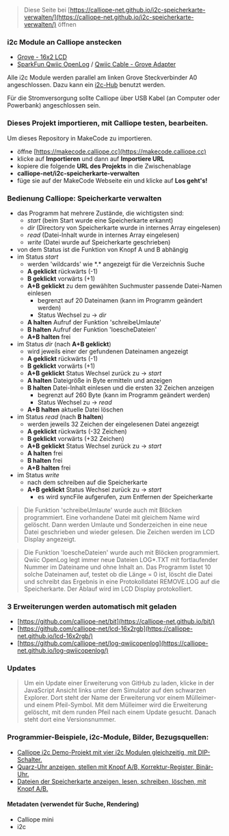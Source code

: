 
> Diese Seite bei [https://calliope-net.github.io/i2c-speicherkarte-verwalten/](https://calliope-net.github.io/i2c-speicherkarte-verwalten/) öffnen

### i2c Module an Calliope anstecken

* [Grove - 16x2 LCD](https://wiki.seeedstudio.com/Grove-16x2_LCD_Series/)
* [SparkFun Qwiic OpenLog](https://www.sparkfun.com/products/15164) / [Qwiic Cable - Grove Adapter](https://www.sparkfun.com/products/15109)

Alle i2c Module werden parallel am linken Grove Steckverbinder A0 angeschlossen. 
Dazu kann ein [i2c-Hub](https://wiki.seeedstudio.com/Grove-I2C-Hub-6Port/) benutzt werden.

Für die Stromversorgung sollte Calliope über USB Kabel (an Computer oder Powerbank) angeschlossen sein.

### Dieses Projekt importieren, mit Calliope testen, bearbeiten.

Um dieses Repository in MakeCode zu importieren.

* öffne [https://makecode.calliope.cc](https://makecode.calliope.cc)
* klicke auf **Importieren** und dann auf **Importiere URL**
* kopiere die folgende **URL des Projekts** in die Zwischenablage
* **calliope-net/i2c-speicherkarte-verwalten**
* füge sie auf der MakeCode Webseite ein und klicke auf **Los geht's!**

### Bedienung Calliope: Speicherkarte verwalten

* das Programm hat mehrere Zustände, die wichtigsten sind:
  * *start* (beim Start wurde eine Speicherkarte erkannt)
  * *dir*   (Directory von Speicherkarte wurde in internes Array eingelesen)
  * *read*  (Datei-Inhalt wurde in internes Array eingelesen)
  * *write* (Datei wurde auf Speicherkarte geschrieben)
* von dem Status ist die Funktion von Knopf A und B abhängig
* im Status *start* 
  * werden 'wildcards' wie \*.* angezeigt für die Verzeichnis Suche
  * **A geklickt** rückwärts (-1)
  * **B geklickt** vorwärts (+1)
  * **A+B geklickt** zu dem gewählten Suchmuster passende Datei-Namen einlesen
    * begrenzt auf 20 Dateinamen (kann im Programm geändert werden)
    * Status Wechsel zu → *dir*
  * **A halten** Aufruf der Funktion 'schreibeUmlaute'
  * **B halten** Aufruf der Funktion 'loescheDateien'
  * **A+B halten** frei
* im Status *dir* (nach **A+B geklickt**)
  * wird jeweils einer der gefundenen Dateinamen angezeigt
  * **A geklickt** rückwärts (-1)
  * **B geklickt** vorwärts (+1)
  * **A+B geklickt** Status Wechsel zurück zu → *start*
  * **A halten** Dateigröße in Byte ermitteln und anzeigen
  * **B halten** Datei-Inhalt einlesen und die ersten 32 Zeichen anzeigen
    * begrenzt auf 260 Byte (kann im Programm geändert werden)
    * Status Wechsel zu → *read*
  * **A+B halten** aktuelle Datei löschen
* im Status *read* (nach **B halten**)
  * werden jeweils 32 Zeichen der eingelesenen Datei angezeigt
  * **A geklickt** rückwärts (-32 Zeichen)
  * **B geklickt** vorwärts (+32 Zeichen)
  * **A+B geklickt** Status Wechsel zurück zu → *start*
  * **A halten** frei
  * **B halten** frei
  * **A+B halten** frei
* im Status *write*
  * nach dem schreiben auf die Speicherkarte
  * **A+B geklickt** Status Wechsel zurück zu → *start*
    * es wird syncFile aufgerufen, zum Entfernen der Speicherkarte

> Die Funktion 'schreibeUmlaute' wurde auch mit Blöcken programmiert. Eine vorhandene Datei mit gleichem Name wird gelöscht.
> Dann werden Umlaute und Sonderzeichen in eine neue Datei geschrieben und wieder gelesen. Die Zeichen werden im LCD Display angezeigt.

> Die Funktion 'loescheDateien' wurde auch mit Blöcken programmiert. Qwiic OpenLog legt immer neue Dateien LOG*.TXT mit fortlaufender Nummer
> im Dateiname und ohne Inhalt an. Das Programm listet 10 solche Dateinamen auf, testet ob die Länge = 0 ist, löscht die Datei und schreibt
> das Ergebnis in eine Protokolldatei REMOVE.LOG auf die Speicherkarte. Der Ablauf wird im LCD Display protokolliert.

### 3 Erweiterungen werden automatisch mit geladen

* [https://github.com/calliope-net/bit](https://calliope-net.github.io/bit/)
* [https://github.com/calliope-net/lcd-16x2rgb](https://calliope-net.github.io/lcd-16x2rgb/)
* [https://github.com/calliope-net/log-qwiicopenlog](https://calliope-net.github.io/log-qwiicopenlog/)

### Updates

> Um ein Update einer Erweiterung von GitHub zu laden, klicke in der JavaScript Ansicht
> links unter dem Simulator auf den schwarzen Explorer. Dort steht der Name der Erweiterung
> vor einem Mülleimer- und einem Pfeil-Symbol. Mit dem Mülleimer wird die Erweiterung gelöscht,
> mit dem runden Pfeil nach einem Update gesucht. Danach steht dort eine Versionsnummer.

### Programmier-Beispiele, i2c-Module, Bilder, Bezugsquellen:
* [Calliope i2c Demo-Projekt mit vier i2c Modulen gleichzeitig, mit DIP-Schalter.](https://calliope-net.github.io/i2c-test/)
* [Quarz-Uhr anzeigen, stellen mit Knopf A/B, Korrektur-Register, Binär-Uhr.](https://calliope-net.github.io/i2c-uhr-stellen/)
* [Dateien der Speicherkarte anzeigen, lesen, schreiben, löschen, mit Knopf A/B.](https://calliope-net.github.io/i2c-speicherkarte-verwalten/)

#### Metadaten (verwendet für Suche, Rendering)

* Calliope mini
* i2c
